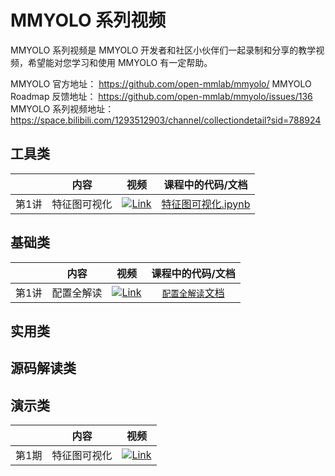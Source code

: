 # MMYOLO 系列视频

MMYOLO 系列视频是 MMYOLO 开发者和社区小伙伴们一起录制和分享的教学视频，希望能对您学习和使用 MMYOLO 有一定帮助。

MMYOLO 官方地址： https://github.com/open-mmlab/mmyolo/ 
MMYOLO Roadmap 反馈地址： https://github.com/open-mmlab/mmyolo/issues/136 
MMYOLO 系列视频地址： https://space.bilibili.com/1293512903/channel/collectiondetail?sid=788924

## 工具类

|       |     内容     |                                                                          视频                                                                          |                               课程中的代码/文档                               |
| :---: | :----------: | :----------------------------------------------------------------------------------------------------------------------------------------------------: | :---------------------------------------------------------------------------: |
| 第1讲 | 特征图可视化 | [![Link](https://i2.hdslb.com/bfs/archive/480a0eb41fce26e0acb65f82a74501418eee1032.jpg@112w_63h_1c.webp)](https://www.bilibili.com/video/BV188411s7o8) | [特征图可视化.ipynb](codes/MMYOLO_tutorials/[工具类第一期]特征图可视化.ipynb) |

## 基础类

|       |    内容    |                                                                         视频                                                                          |                     课程中的代码/文档                      |
| :---: | :--------: | :---------------------------------------------------------------------------------------------------------------------------------------------------: | :--------------------------------------------------------: |
| 第1讲 | 配置全解读 | [![Link](http://i1.hdslb.com/bfs/archive/e06daf640ea39b3c0700bb4dc758f1a253f33e13.jpg@112w_63h_1c.webp)](https://www.bilibili.com/video/BV1214y157ck) | [`配置全解读`文档](https://zhuanlan.zhihu.com/p/577715188) |

## 实用类

## 源码解读类

## 演示类

|       |     内容     |                                                                         视频                                                                          |
| :---: | :----------: | :---------------------------------------------------------------------------------------------------------------------------------------------------: |
| 第1期 | 特征图可视化 | [![Link](http://i0.hdslb.com/bfs/archive/081f300c84d6556f40d984cfbe801fc0644ff449.jpg@112w_63h_1c.webp)](https://www.bilibili.com/video/BV1214y157ck) |

